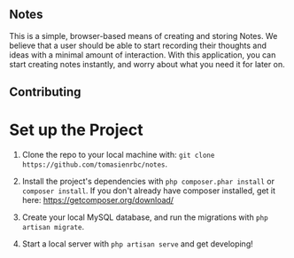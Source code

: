 ## Notes

This is a simple, browser-based means of creating and storing Notes.
We believe that a user should be able to start recording their thoughts
and ideas with a minimal amount of interaction. With this application,
you can start creating notes instantly, and worry about what you need
it for later on.

## Contributing

# Set up the Project

1. Clone the repo to your local machine with: ``git clone https://github.com/tomasienrbc/notes``.

2. Install the project's dependencies with ``php composer.phar install`` or ``composer install``. If you don't already have composer installed, get it here: https://getcomposer.org/download/

3. Create your local MySQL database, and run the migrations with ``php artisan migrate``.

4. Start a local server with ``php artisan serve`` and get developing!
